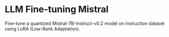 # LLM Fine-tuning Mistral

Fine-tune a quantized Mistral-7B-Instruct-v0.2 model on instruction dataset using LoRA (Low-Rank Adaptation).
